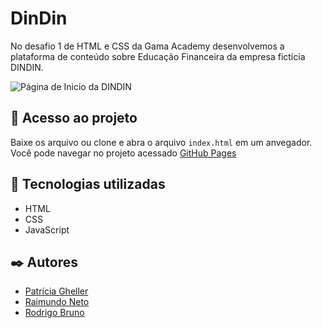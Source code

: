 # DinDin

No desafio 1 de HTML e CSS da Gama Academy desenvolvemos a plataforma de conteúdo sobre Educação Financeira da empresa fictícia DINDIN.

![Página de Inicio da DINDIN](https://iili.io/HEWi1oX.md.jpg "Página de Inicio da DINDIN")

## 📁 Acesso ao projeto

Baixe os arquivo ou clone e abra o arquivo `index.html` em um anvegador. Você pode navegar no projeto acessado [GitHub Pages](https://r-f-s-neto.github.io/DinDin/)

## 💾 Tecnologias utilizadas

- HTML
- CSS
- JavaScript

## ✒️ Autores

- [Patrícia Gheller](https://github.com/PatriciaGheller)
- [Raimundo Neto](https://github.com/r-f-s-neto/DinDin)
- [Rodrigo Bruno](https://github.com/rodrigobruno/)
